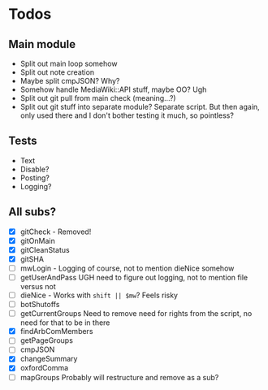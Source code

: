 # Todos

## Main module

- Split out main loop somehow
- Split out note creation
- Maybe split cmpJSON?  Why?
- Somehow handle MediaWiki::API stuff, maybe OO?  Ugh
- Split out git pull from main check (meaning...?)
- Split out git stuff into separate module?  Separate script.  But then again, only used there and I don't bother testing it much, so pointless?

## Tests

- Text
- Disable?
- Posting?
- Logging?

## All subs?

- [x] gitCheck - Removed!
- [x] gitOnMain
- [x] gitCleanStatus
- [x] gitSHA
- [ ] mwLogin - Logging of course, not to mention dieNice somehow
- [ ] getUserAndPass UGH need to figure out logging, not to mention file versus not
- [ ] dieNice - Works with `shift || $mw`?  Feels risky
- [ ] botShutoffs
- [ ] getCurrentGroups Need to remove need for rights from the script, no need for that to be in there
- [x] findArbComMembers
- [ ] getPageGroups
- [ ] cmpJSON
- [x] changeSummary
- [x] oxfordComma
- [ ] mapGroups Probably will restructure and remove as a sub?
